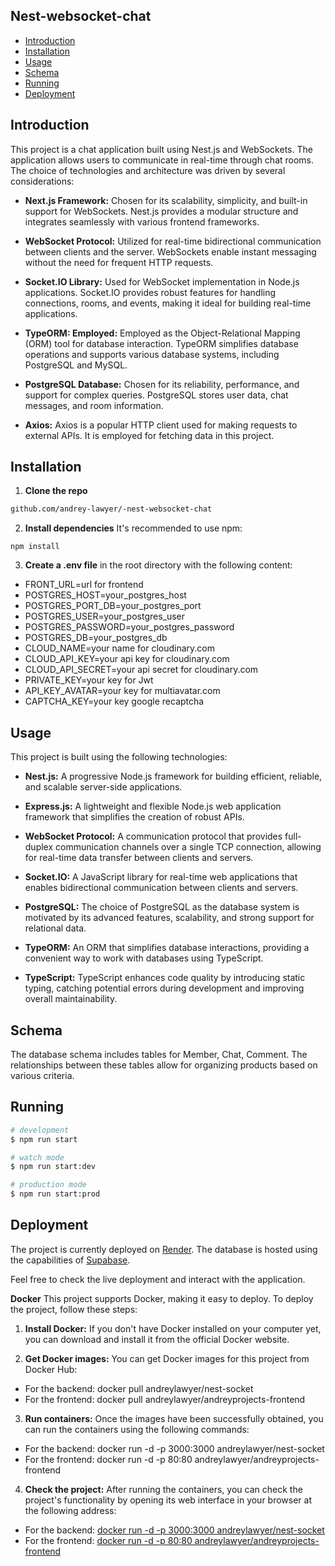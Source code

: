 ## Nest-websocket-chat

- [Introduction](#introduction)
- [Installation](#installation)
- [Usage](#usage)
- [Schema](#schema)
- [Running](#running)
- [Deployment](#deployment)

## Introduction

This project is a chat application built using Nest.js and WebSockets. The application allows users to communicate in real-time through chat rooms. The choice of technologies and architecture was driven by several considerations:

- **Next.js Framework:** Chosen for its scalability, simplicity, and built-in support for WebSockets. Nest.js provides a modular structure and integrates seamlessly with various frontend frameworks.

- **WebSocket Protocol:** Utilized for real-time bidirectional communication between clients and the server. WebSockets enable instant messaging without the need for frequent HTTP requests.

- **Socket.IO Library:** Used for WebSocket implementation in Node.js applications. Socket.IO provides robust features for handling connections, rooms, and events, making it ideal for building real-time applications.

- **TypeORM: Employed:** Employed as the Object-Relational Mapping (ORM) tool for database interaction. TypeORM simplifies database operations and supports various database systems, including PostgreSQL and MySQL.

- **PostgreSQL Database:** Chosen for its reliability, performance, and support for complex queries. PostgreSQL stores user data, chat messages, and room information.

- **Axios:** Axios is a popular HTTP client used for making requests to external APIs. It is employed for fetching data in this project.

## Installation

1. **Clone the repo**

```bash
github.com/andrey-lawyer/-nest-websocket-chat
```

2. **Install dependencies** It's recommended to use npm:

```
npm install
```

3. **Create a .env file** in the root directory with the following content:

- FRONT_URL=url for frontend
- POSTGRES_HOST=your_postgres_host
- POSTGRES_PORT_DB=your_postgres_port
- POSTGRES_USER=your_postgres_user
- POSTGRES_PASSWORD=your_postgres_password
- POSTGRES_DB=your_postgres_db
- CLOUD_NAME=your name for cloudinary.com
- CLOUD_API_KEY=your api key for cloudinary.com
- CLOUD_API_SECRET=your api secret for cloudinary.com
- PRIVATE_KEY=your key for Jwt
- API_KEY_AVATAR=your key for multiavatar.com
- CAPTCHA_KEY=your key google recaptcha

## Usage

This project is built using the following technologies:

- **Nest.js:** A progressive Node.js framework for building efficient, reliable, and scalable server-side applications.

- **Express.js:** A lightweight and flexible Node.js web application framework that simplifies the creation of robust APIs.

- **WebSocket Protocol:** A communication protocol that provides full-duplex communication channels over a single TCP connection, allowing for real-time data transfer between clients and servers.

- **Socket.IO:** A JavaScript library for real-time web applications that enables bidirectional communication between clients and servers.

- **PostgreSQL:** The choice of PostgreSQL as the database system is motivated by its advanced features, scalability, and strong support for relational data.

- **TypeORM:** An ORM that simplifies database interactions, providing a convenient way to work with databases using TypeScript.

- **TypeScript:** TypeScript enhances code quality by introducing static typing, catching potential errors during development and improving overall maintainability.

## Schema

The database schema includes tables for Member, Chat, Comment. The relationships between these tables allow for organizing products based on various criteria.

## Running

```bash
# development
$ npm run start

# watch mode
$ npm run start:dev

# production mode
$ npm run start:prod
```

## Deployment

The project is currently deployed on [Render](https://nest-sockets.onrender.com). The database is hosted using the capabilities of [Supabase](https://supabase.com).

Feel free to check the live deployment and interact with the application.

**Docker**
This project supports Docker, making it easy to deploy. To deploy the project, follow these steps:

1. **Install Docker:** If you don't have Docker installed on your computer yet, you can download and install it from the official Docker website.

2. **Get Docker images:** You can get Docker images for this project from Docker Hub:

- For the backend: docker pull andreylawyer/nest-socket
- For the frontend: docker pull andreylawyer/andreyprojects-frontend

3. **Run containers:** Once the images have been successfully obtained, you can run the containers using the following commands:

- For the backend: docker run -d -p 3000:3000 andreylawyer/nest-socket
- For the frontend: docker run -d -p 80:80 andreylawyer/andreyprojects-frontend

4. **Check the project:** After running the containers, you can check the project's functionality by opening its web interface in your browser at the following address:

- For the backend: [docker run -d -p 3000:3000 andreylawyer/nest-socket](http://localhost)
- For the frontend: [docker run -d -p 80:80 andreylawyer/andreyprojects-frontend](http://localhost:3000)
